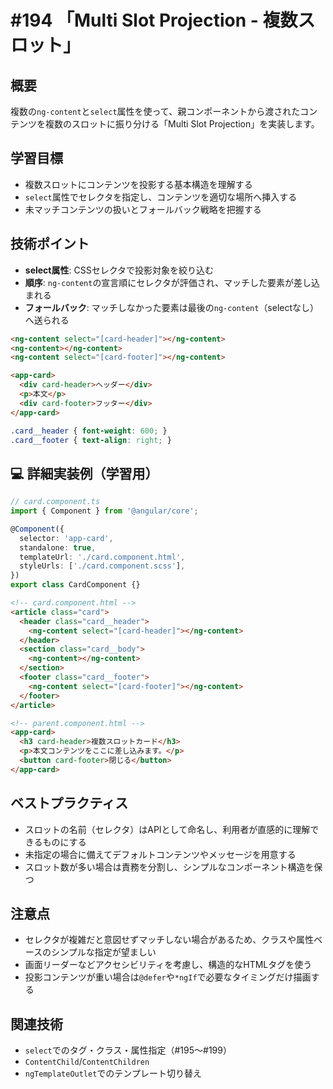 # #194 「Multi Slot Projection - 複数スロット」

## 概要
複数の`ng-content`と`select`属性を使って、親コンポーネントから渡されたコンテンツを複数のスロットに振り分ける「Multi Slot Projection」を実装します。

## 学習目標
- 複数スロットにコンテンツを投影する基本構造を理解する
- `select`属性でセレクタを指定し、コンテンツを適切な場所へ挿入する
- 未マッチコンテンツの扱いとフォールバック戦略を把握する

## 技術ポイント
- **select属性**: CSSセレクタで投影対象を絞り込む
- **順序**: `ng-content`の宣言順にセレクタが評価され、マッチした要素が差し込まれる
- **フォールバック**: マッチしなかった要素は最後の`ng-content`（selectなし）へ送られる

```html
<ng-content select="[card-header]"></ng-content>
<ng-content></ng-content>
<ng-content select="[card-footer]"></ng-content>
```

```html
<app-card>
  <div card-header>ヘッダー</div>
  <p>本文</p>
  <div card-footer>フッター</div>
</app-card>
```

```scss
.card__header { font-weight: 600; }
.card__footer { text-align: right; }
```

## 💻 詳細実装例（学習用）
```typescript
// card.component.ts
import { Component } from '@angular/core';

@Component({
  selector: 'app-card',
  standalone: true,
  templateUrl: './card.component.html',
  styleUrls: ['./card.component.scss'],
})
export class CardComponent {}
```

```html
<!-- card.component.html -->
<article class="card">
  <header class="card__header">
    <ng-content select="[card-header]"></ng-content>
  </header>
  <section class="card__body">
    <ng-content></ng-content>
  </section>
  <footer class="card__footer">
    <ng-content select="[card-footer]"></ng-content>
  </footer>
</article>
```

```html
<!-- parent.component.html -->
<app-card>
  <h3 card-header>複数スロットカード</h3>
  <p>本文コンテンツをここに差し込みます。</p>
  <button card-footer>閉じる</button>
</app-card>
```

## ベストプラクティス
- スロットの名前（セレクタ）はAPIとして命名し、利用者が直感的に理解できるものにする
- 未指定の場合に備えてデフォルトコンテンツやメッセージを用意する
- スロット数が多い場合は責務を分割し、シンプルなコンポーネント構造を保つ

## 注意点
- セレクタが複雑だと意図せずマッチしない場合があるため、クラスや属性ベースのシンプルな指定が望ましい
- 画面リーダーなどアクセシビリティを考慮し、構造的なHTMLタグを使う
- 投影コンテンツが重い場合は`@defer`や`*ngIf`で必要なタイミングだけ描画する

## 関連技術
- `select`でのタグ・クラス・属性指定（#195〜#199）
- `ContentChild`/`ContentChildren`
- `ngTemplateOutlet`でのテンプレート切り替え


